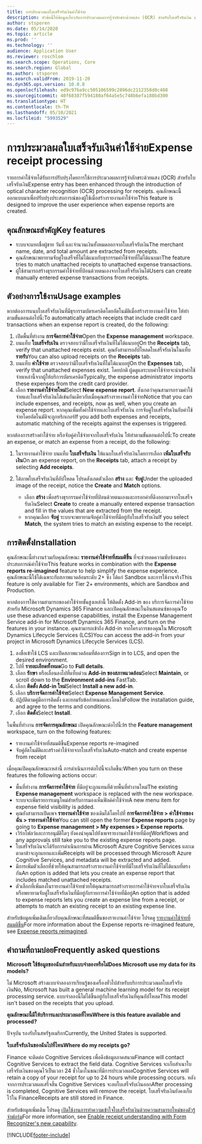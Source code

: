 ```yaml
---
title: การประมวลผลใบเสร็จรับเงินค่าใช้จ่าย
description: หัวข้อนี้ให้ข้อมูลเกี่ยวกับการประมวลผลการรู้จำอักขระด้วยแสง (OCR) สำหรับใบเสร็จรับเงิน คุณลักษณะนี้ออกแบบมาเพื่อปรับปรุงประสบการณ์ของผู้ใช้เมื่อสร้างรายงานค่าใช้จ่ายใน Microsoft Dynamics 365 Finance
author: stsporen
ms.date: 05/14/2020
ms.topic: article
ms.prod: ''
ms.technology: ''
audience: Application User
ms.reviewer: roschlom
ms.search.scope: Operations, Core
ms.search.region: Global
ms.author: stsporen
ms.search.validFrom: 2019-11-20
ms.dyn365.ops.version: 10.0.8
ms.openlocfilehash: ed9c97ba9cc505106599c2896dc2112358d0c408
ms.sourcegitcommit: 40f68387f594180af64a5e5c748b6efa188bd300
ms.translationtype: HT
ms.contentlocale: th-TH
ms.lasthandoff: 05/10/2021
ms.locfileid: "5993529"
---
```

# <a name="expense-receipt-processing"></a><span data-ttu-id="8af9f-104">การประมวลผลใบเสร็จรับเงินค่าใช้จ่าย</span><span class="sxs-lookup"><span data-stu-id="8af9f-104">Expense receipt processing</span></span>

<span data-ttu-id="8af9f-105">รายการค่าใช้จ่ายได้รับการปรับปรุงโดยการใช้การประมวลผลการรู้จำอักขระด้วยแสง (OCR) สำหรับใบเสร็จรับเงิน</span><span class="sxs-lookup"><span data-stu-id="8af9f-105">Expense entry has been enhanced through the introduction of optical character recognition (OCR) processing for receipts.</span></span> <span data-ttu-id="8af9f-106">คุณลักษณะนี้ออกแบบมาเพื่อปรับปรุงประสบการณ์ของผู้ใช้เมื่อสร้างรายงานค่าใช้จ่าย</span><span class="sxs-lookup"><span data-stu-id="8af9f-106">This feature is designed to improve the user experience when expense reports are created.</span></span>

## <a name="key-features"></a><span data-ttu-id="8af9f-107">คุณลักษณะสำคัญ</span><span class="sxs-lookup"><span data-stu-id="8af9f-107">Key features</span></span>

- <span data-ttu-id="8af9f-108">ระบบจะแยกชื่อผู้ขาย วันที่ และจำนวนเงินทั้งหมดออกจากใบเสร็จรับเงิน</span><span class="sxs-lookup"><span data-stu-id="8af9f-108">The merchant name, date, and total amount are extracted from receipts.</span></span>
- <span data-ttu-id="8af9f-109">คุณลักษณะพยายามจับคู่ใบเสร็จที่ไม่ได้แนบกับธุรกรรมค่าใช้จ่ายที่ไม่ได้แนบมา</span><span class="sxs-lookup"><span data-stu-id="8af9f-109">The feature tries to match unattached receipts to unattached expense transactions.</span></span>
- <span data-ttu-id="8af9f-110">ผู้ใช้สามารถสร้างธุรกรรมค่าใช้จ่ายที่ป้อนด้วยตนเองจากใบเสร็จรับเงินได้</span><span class="sxs-lookup"><span data-stu-id="8af9f-110">Users can create manually entered expense transactions from receipts.</span></span>

## <a name="usage-examples"></a><span data-ttu-id="8af9f-111">ตัวอย่างการใช้งาน</span><span class="sxs-lookup"><span data-stu-id="8af9f-111">Usage examples</span></span>

<span data-ttu-id="8af9f-112">หากต้องการแนบใบเสร็จรับเงินที่มีธุรกรรมบัตรเครดิตโดยอัตโนมัติเมื่อสร้างรายงานค่าใช้จ่าย ให้ทำตามขั้นตอนต่อไปนี้:</span><span class="sxs-lookup"><span data-stu-id="8af9f-112">To automatically attach receipts that include credit card transactions when an expense report is created, do the following:</span></span>

  1. <span data-ttu-id="8af9f-113">เปิดพื้นที่ทำงาน **การจัดการค่าใช้จ่าย**</span><span class="sxs-lookup"><span data-stu-id="8af9f-113">Open the **Expense management** workspace.</span></span>
  2. <span data-ttu-id="8af9f-114">บนแท็บ **ใบเสร็จรับเงิน** ตรวจสอบว่ามีใบเสร็จรับเงินที่ไม่ได้แนบอยู่</span><span class="sxs-lookup"><span data-stu-id="8af9f-114">On the **Receipts** tab, verify that unattached receipts exist.</span></span> <span data-ttu-id="8af9f-115">คุณยังสามารถอัปโหลดใบเสร็จรับเงินในแท็บ **รายรับ**</span><span class="sxs-lookup"><span data-stu-id="8af9f-115">You can also upload receipts on the **Receipts** tab.</span></span>
  3. <span data-ttu-id="8af9f-116">บนแท็บ **ค่าใช้จ่าย** ตรวจสอบว่ามีใบเสร็จรับเงินที่ไม่ได้แนบอยู่</span><span class="sxs-lookup"><span data-stu-id="8af9f-116">On the **Expenses** tab, verify that unattached expenses exist.</span></span> <span data-ttu-id="8af9f-117">โดยปกติ ผู้ดดูแลระบบค่าใช้จ่ายจะนำเข้าค่าใช้จ่ายเหล่านี้จากผู้ให้บริการบัตรเครดิต</span><span class="sxs-lookup"><span data-stu-id="8af9f-117">Typically, the expense administrator imports these expenses from the credit card provider.</span></span>
  4. <span data-ttu-id="8af9f-118">เลือก **รายงานค่าใช้จ่ายใหม่**</span><span class="sxs-lookup"><span data-stu-id="8af9f-118">Select **New expense report**.</span></span> <span data-ttu-id="8af9f-119">สังเกตว่าคุณสามารถรวมค่าใช้จ่ายและใบเสร็จรับเงินได้เช่นกันเดียวกับเมื่อคุณสร้างรายงานค่าใช้จ่าย</span><span class="sxs-lookup"><span data-stu-id="8af9f-119">Notice that you can include expenses, and receipts, now as well, when you create an expense report.</span></span> <span data-ttu-id="8af9f-120">หากคุณเพิ่มทั้งค่าใช้จ่ายและใบเสร็จรับเงิน การจับคู่ใบเสร็จรับเงินกับค่าใช้จ่ายโดยอัตโนมัติจะถูกทริกเกอร์</span><span class="sxs-lookup"><span data-stu-id="8af9f-120">If you add both expenses and receipts, automatic matching of the receipts against the expenses is triggered.</span></span>

<span data-ttu-id="8af9f-121">หากต้องการสร้างค่าใช้จ่าย หรือจับคู่ค่าใช้จ่ายจากใบเสร็จรับเงิน ให้ทำตามขั้นตอนต่อไปนี้:</span><span class="sxs-lookup"><span data-stu-id="8af9f-121">To create an expense, or match an expense from a receipt, do the following:</span></span>

  1. <span data-ttu-id="8af9f-122">ในรายงานค่าใช้จ่าย บนแท็บ **ใบเสร็จรับเงิน** ให้แนบใบเสร็จรับเงินโดยการเลือก **เพิ่มใบเสร็จรับเงิน**</span><span class="sxs-lookup"><span data-stu-id="8af9f-122">On an expense report, on the **Receipts** tab, attach a receipt by selecting **Add receipts**.</span></span>
  2. <span data-ttu-id="8af9f-123">ใต้ภาพใบเสร็จรับเงินที่อัปโหลด โปรดสังเกตตัวเลือก **สร้าง** และ **จับคู่**</span><span class="sxs-lookup"><span data-stu-id="8af9f-123">Under the uploaded image of the receipt, notice the **Create** and **Match** options.</span></span>

      - <span data-ttu-id="8af9f-124">เลือก **สร้าง** เพื่อสร้างธุรกรรมค่าใช้จ่ายที่ป้อนด้วยตนเองและกรอกค่าที่ดึงออกมาจากใบเสร็จรับเงิน</span><span class="sxs-lookup"><span data-stu-id="8af9f-124">Select **Create** to create a manually entered expense transaction and fill in the values that are extracted from the receipt.</span></span>
      - <span data-ttu-id="8af9f-125">หากคุณเลือก **จับคู่** ระบบจะพยายามจับคู่ค่าใช้จ่ายที่มีอยู่กับใบเสร็จรับเงิน</span><span class="sxs-lookup"><span data-stu-id="8af9f-125">If you select **Match**, the system tries to match an existing expense to the receipt.</span></span>

## <a name="installation"></a><span data-ttu-id="8af9f-126">การติดตั้ง</span><span class="sxs-lookup"><span data-stu-id="8af9f-126">Installation</span></span>

<span data-ttu-id="8af9f-127">คุณลักษณะนี้ทำงานร่วมกับคุณลักษณะ **รายงานค่าใช้จ่ายที่สมมติขึ้น** ที่จะช่วยลดความซับซ้อนของประสบการณ์ค่าใช้จ่าย</span><span class="sxs-lookup"><span data-stu-id="8af9f-127">This feature works in combination with the **Expense reports re-imagined** feature to help simplify the expense experience.</span></span> <span data-ttu-id="8af9f-128">คุณลักษณะนี้ใช้ได้เฉพาะกับสภาพแวดล้อมระดับ 2+ ซึ่ง ได้แก่ Sandbox และการใช้งานจริง</span><span class="sxs-lookup"><span data-stu-id="8af9f-128">This feature is only available for Tier 2+ environments, which are Sandbox and Production.</span></span>

<span data-ttu-id="8af9f-129">หากต้องการใช้ความสามารถของค่าใช้จ่ายขั้นสูงเหล่านี้ ให้ติดตั้ง Add-in ของ บริการจัดการค่าใช้จ่ายสำหรับ Microsoft Dynamics 365 Finance และเปิดคุณลักษณะในอินสแตนซ์ของคุณ</span><span class="sxs-lookup"><span data-stu-id="8af9f-129">To use these advanced expense capabilities, install the Expense Management Service add-in for Microsoft Dynamics 365 Finance, and turn on the features in your instance.</span></span> <span data-ttu-id="8af9f-130">คุณสามารถเข้าถึง Add-in จากโครงการของคุณใน Microsoft Dynamics Lifecycle Services (LCS)</span><span class="sxs-lookup"><span data-stu-id="8af9f-130">You can access the add-in from your project in Microsoft Dynamics Lifecycle Services (LCS).</span></span>

1. <span data-ttu-id="8af9f-131">ลงชื่อเข้าใช้ LCS และเปิดสภาพแวดล้อมที่ต้องการ</span><span class="sxs-lookup"><span data-stu-id="8af9f-131">Sign in to LCS, and open the desired environment.</span></span>
2. <span data-ttu-id="8af9f-132">ไปที่ **รายละเอียดทั้งหมด**</span><span class="sxs-lookup"><span data-stu-id="8af9f-132">Go to **Full details**.</span></span>
3. <span data-ttu-id="8af9f-133">เลือก **รักษา** หรือเลื่อนลงไปที่แท็บด่วน **Add-in ของสภาพแวดล้อม**</span><span class="sxs-lookup"><span data-stu-id="8af9f-133">Select **Maintain**, or scroll down to the **Environment add-ins** FastTab.</span></span>
4. <span data-ttu-id="8af9f-134">เลือก **ติดตั้ง Add-in ใหม่**</span><span class="sxs-lookup"><span data-stu-id="8af9f-134">Select **Install a new add-in**.</span></span>
5. <span data-ttu-id="8af9f-135">เลือก **บริการจัดการค่าใช้จ่าย**</span><span class="sxs-lookup"><span data-stu-id="8af9f-135">Select **Expense Management Service**.</span></span>
6. <span data-ttu-id="8af9f-136">ปฏิบัติตามคู่มือการติดตั้ง และยอมรับข้อกำหนดและเงื่อนไข</span><span class="sxs-lookup"><span data-stu-id="8af9f-136">Follow the installation guide, and agree to the terms and conditions.</span></span>
7. <span data-ttu-id="8af9f-137">เลือก **ติดตั้ง**</span><span class="sxs-lookup"><span data-stu-id="8af9f-137">Select **Install**.</span></span>

<span data-ttu-id="8af9f-138">ในพื้นที่ทำงาน **การจัดการคุณลักษณะ** เปิดคุณลักษณะต่อไปนี้:</span><span class="sxs-lookup"><span data-stu-id="8af9f-138">In the **Feature management** workspace, turn on the following features:</span></span>

- <span data-ttu-id="8af9f-139">รายงานค่าใช้จ่ายที่สมมติขึ้น</span><span class="sxs-lookup"><span data-stu-id="8af9f-139">Expense reports re-imagined</span></span>
- <span data-ttu-id="8af9f-140">จับคู่อัตโนมัติและสร้างค่าใช้จ่ายจากใบเสร็จรับเงิน</span><span class="sxs-lookup"><span data-stu-id="8af9f-140">Auto-match and create expense from receipt</span></span>

<span data-ttu-id="8af9f-141">เมื่อคุณเปิดคุณลักษณะเหล่านี้ การดำเนินการต่อไปนี้จะเกิดขึ้น:</span><span class="sxs-lookup"><span data-stu-id="8af9f-141">When you turn on these features the following actions occur:</span></span>

- <span data-ttu-id="8af9f-142">พื้นที่ทำงาน **การจัดการค่าใช้จ่าย** ที่มีอยู่จะถูกแทนที่ด้วยพื้นที่ทำงานใหม่</span><span class="sxs-lookup"><span data-stu-id="8af9f-142">The existing **Expense management** workspace is replaced with the new workspace.</span></span>
- <span data-ttu-id="8af9f-143">ระบบจะเพิ่มรายการเมนูใหม่สำหรับการมองเห็นฟิลด์ค่าใช้จ่าย</span><span class="sxs-lookup"><span data-stu-id="8af9f-143">A new menu item for expense field visibility is added.</span></span>
- <span data-ttu-id="8af9f-144">คุณยังสามารถเปิดเพจ **รายงานค่าใช้จ่าย** ของเดิมได้โดยไปที่ **การจัดการค่าใช้จ่าย > ค่าใช้จ่ายของฉัน > รายงานค่าใช้จ่าย**</span><span class="sxs-lookup"><span data-stu-id="8af9f-144">You can still open the former **Expense reports** page by going to **Expense management > My expenses > Expense reports**.</span></span>
- <span data-ttu-id="8af9f-145">เวิร์กโฟลว์และการอนุมัติใดๆ ยังคงนำคุณไปยังเพจรายงานค่าใช้จ่ายที่มีอยู่</span><span class="sxs-lookup"><span data-stu-id="8af9f-145">Workflows and any approvals still take you to the existing expense reports page.</span></span>
- <span data-ttu-id="8af9f-146">ใบเสร็จรับเงินจะได้รับการดำเนินการผ่าน Microsoft Azure Cognitive Services และเมตาดาต้าจะถูกแยกและเพิ่ม</span><span class="sxs-lookup"><span data-stu-id="8af9f-146">Receipts will be processed through Microsoft Azure Cognitive Services, and metadata will be extracted and added.</span></span>
- <span data-ttu-id="8af9f-147">มีการเพิ่มตัวเลือกที่ช่วยให้คุณสามารถสร้างรายงานค่าใช้จ่ายที่มีใบเสร็จรับเงินที่ไม่ได้แนบที่ตรงกัน</span><span class="sxs-lookup"><span data-stu-id="8af9f-147">An option is added that lets you create an expense report that includes matched unattached receipts.</span></span>
- <span data-ttu-id="8af9f-148">ตัวเลือกที่เพิ่มลงในรายงานค่าใช้จ่ายช่วยให้คุณสามารถสร้างรายการค่าใช้จ่ายจากใบเสร็จรับเงิน หรือพยายามจับคู่ใบเสร็จรับเงินที่มีอยู่กับรายการค่าใช้จ่ายที่มีอยู่</span><span class="sxs-lookup"><span data-stu-id="8af9f-148">An option that is added to expense reports lets you create an expense line from a receipt, or attempts to match an existing receipt to an existing expense line.</span></span>

<span data-ttu-id="8af9f-149">สำหรับข้อมูลเพิ่มเติมเกี่ยวกับคุณลักษณะที่สมมติขึ้นของรายงานค่าใช้จ่าย โปรดดู [รายงานค่าใช้จ่ายที่สมมติขึ้น](ExpenseWorkspaceNew.md)</span><span class="sxs-lookup"><span data-stu-id="8af9f-149">For more information about the Expense reports re-imagined feature, see [Expense reports reimagined](ExpenseWorkspaceNew.md).</span></span>

## <a name="frequently-asked-questions"></a><span data-ttu-id="8af9f-150">คำถามที่ถามบ่อย</span><span class="sxs-lookup"><span data-stu-id="8af9f-150">Frequently asked questions</span></span>

<span data-ttu-id="8af9f-151">**Microsoft ใช้ข้อมูลของฉันสำหรับแบบจำลองหรือไม่**</span><span class="sxs-lookup"><span data-stu-id="8af9f-151">**Does Microsoft use my data for its models?**</span></span>

<span data-ttu-id="8af9f-152">ไม่ Microsoft สร้างแบบจำลองการเรียนรู้ของเครื่องทั่วไปสำหรับบริการประมวลผลใบเสร็จรับเงิน</span><span class="sxs-lookup"><span data-stu-id="8af9f-152">No, Microsoft has built a general machine learning model for its receipt processing service.</span></span> <span data-ttu-id="8af9f-153">แบบจำลองนี้ไม่ได้ขึ้นอยู่กับใบเสร็จรับเงินที่คุณอัปโหลด</span><span class="sxs-lookup"><span data-stu-id="8af9f-153">This model isn't based on the receipts that you upload.</span></span>

<span data-ttu-id="8af9f-154">**คุณลักษณะนี้มีให้บริการและประมวลผลที่ไหน**</span><span class="sxs-lookup"><span data-stu-id="8af9f-154">**Where is this feature available and processed?**</span></span>

<span data-ttu-id="8af9f-155">ปัจจุบัน รองรับในสหรัฐอเมริกา</span><span class="sxs-lookup"><span data-stu-id="8af9f-155">Currently, the United States is supported.</span></span>

<span data-ttu-id="8af9f-156">**ใบเสร็จรับเงินของฉันไปที่ไหน**</span><span class="sxs-lookup"><span data-stu-id="8af9f-156">**Where do my receipts go?**</span></span>

<span data-ttu-id="8af9f-157">Finance จะติดต่อ Cognitive Services เพื่อดึงข้อมูลภาคสนาม</span><span class="sxs-lookup"><span data-stu-id="8af9f-157">Finance will contact Cognitive Services to extract the field data.</span></span> <span data-ttu-id="8af9f-158">Cognitive Services จะเก็บสำเนาใบเสร็จรับเงินของคุณไว้เป็นเวลา 24 ชั่วโมงในขณะที่มีการประมวลผล</span><span class="sxs-lookup"><span data-stu-id="8af9f-158">Cognitive Services will retain a copy of your receipt for up to 24 hours while processing occurs.</span></span> <span data-ttu-id="8af9f-159">หลังจากการประมวลผลเสร็จสิ้น Cognitive Services จะลบใบเสร็จรับเงินออก</span><span class="sxs-lookup"><span data-stu-id="8af9f-159">After processing is completed, Cognitive Services will remove the receipt.</span></span> <span data-ttu-id="8af9f-160">ใบเสร็จรับเงินยังคงเก็บไว้ใน Finance</span><span class="sxs-lookup"><span data-stu-id="8af9f-160">Receipts are still stored in Finance.</span></span>

<span data-ttu-id="8af9f-161">สำหรับข้อมูลเพิ่มเติม โปรดดู [เปิดใช้งานการทำความเข้าใจใบเสร็จรับเงินด้วยความสามารถใหม่ของตัวรู้จำฟอร์ม](https://azure.microsoft.com/blog/enable-receipt-understanding-with-form-recognizer-s-new-capability/)</span><span class="sxs-lookup"><span data-stu-id="8af9f-161">For more information, see [Enable receipt understanding with Form Recognizer's new capability](https://azure.microsoft.com/blog/enable-receipt-understanding-with-form-recognizer-s-new-capability/).</span></span>


[!INCLUDE[footer-include](../includes/footer-banner.md)]